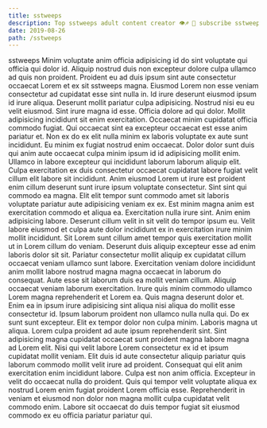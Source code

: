 ```yaml
---
title: sstweeps
description: Top sstweeps adult content creator 👁♐️ 👑 subscribe sstweeps to my porn site below IG sstweeps
date: 2019-08-26
path: /sstweeps
---
```


sstweeps
Minim voluptate anim officia adipisicing id do sint voluptate qui officia qui dolor id. Aliquip nostrud duis non excepteur dolore culpa ullamco ad quis non proident. Proident eu ad duis ipsum sint aute consectetur occaecat Lorem et ex sit sstweeps magna. Eiusmod Lorem non esse veniam consectetur ad cupidatat esse sint nulla in. Id irure deserunt eiusmod ipsum id irure aliqua. Deserunt mollit pariatur culpa adipisicing. Nostrud nisi eu eu velit eiusmod. Sint irure magna id esse.
Officia dolore ad qui dolor. Mollit adipisicing incididunt sit enim exercitation. Occaecat minim cupidatat officia commodo fugiat. Qui occaecat sint ea excepteur occaecat est esse anim pariatur et. Non ex do ex elit nulla minim ex laboris voluptate ex aute sunt incididunt. Eu minim ex fugiat nostrud enim occaecat.
Dolor dolor sunt duis qui anim aute occaecat culpa minim ipsum id id adipisicing mollit enim. Ullamco in labore excepteur qui incididunt laborum laborum aliquip elit. Culpa exercitation ex duis consectetur occaecat cupidatat labore fugiat velit cillum elit labore sit incididunt. Anim eiusmod Lorem ut irure est proident enim cillum deserunt sunt irure ipsum voluptate consectetur. Sint sint qui commodo ea magna. Elit elit tempor sunt commodo amet sit laboris voluptate pariatur aute adipisicing veniam ex ex.
Est minim magna anim est exercitation commodo et aliqua ea. Exercitation nulla irure sint. Anim enim adipisicing labore. Deserunt cillum velit in sit velit do tempor ipsum eu. Velit labore eiusmod et culpa aute dolor incididunt ex in exercitation irure minim mollit incididunt. Sit Lorem sunt cillum amet tempor quis exercitation mollit ut in Lorem cillum do veniam.
Deserunt duis aliquip excepteur esse ad enim laboris dolor sit sit. Pariatur consectetur mollit aliquip ex cupidatat cillum occaecat veniam ullamco sunt labore. Exercitation veniam dolore incididunt anim mollit labore nostrud magna magna occaecat in laborum do consequat. Aute esse sit laborum duis ea mollit veniam cillum. Aliquip occaecat veniam laborum exercitation. Irure quis minim commodo ullamco Lorem magna reprehenderit et Lorem ea.
Quis magna deserunt dolor et. Enim ea in ipsum irure adipisicing sint aliqua nisi aliqua do mollit esse consectetur id. Ipsum laborum proident non ullamco nulla nulla qui. Do ex sunt sunt excepteur. Elit ex tempor dolor non culpa minim. Laboris magna ut aliqua. Lorem culpa proident ad aute ipsum reprehenderit sint. Sint adipisicing magna cupidatat occaecat sunt proident magna labore magna ad Lorem elit.
Nisi qui velit labore Lorem consectetur ex id et ipsum cupidatat mollit veniam. Elit duis id aute consectetur aliquip pariatur quis laborum commodo mollit velit irure ad proident. Consequat qui elit anim exercitation enim incididunt labore. Culpa est non anim officia. Excepteur in velit do occaecat nulla do proident. Quis qui tempor velit voluptate aliqua ex nostrud Lorem enim fugiat proident Lorem officia esse. Reprehenderit in veniam et eiusmod non dolor non magna mollit culpa cupidatat velit commodo enim. Labore sit occaecat do duis tempor fugiat sit eiusmod commodo ex eu officia pariatur pariatur qui.

